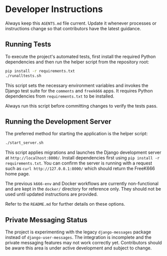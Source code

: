 # Developer Instructions

Always keep this `AGENTS.md` file current. Update it whenever processes or
instructions change so that contributors have the latest guidance.

## Running Tests

To execute the project's automated tests, first install the required Python dependencies and then run the helper script from the repository root:

```bash
pip install -r requirements.txt
./runalltests.sh
```

This script sets the necessary environment variables and invokes the Django test suite for the `comments` and `freek666` apps. It requires Python dependencies from `requirements.txt` to be installed.

Always run this script before committing changes to verify the tests pass.

## Running the Development Server

The preferred method for starting the application is the helper script:

```bash
./start_server.sh
```

This script applies migrations and launches the Django development server at
`http://localhost:8000/`. Install dependencies first using
`pip install -r requirements.txt`. You can confirm the server is running with a
request such as `curl http://127.0.0.1:8000/` which should return the FreeK666
home page.

The previous `k666-env` and Docker workflows are currently non-functional and
are kept in the `docker/` directory for reference only. They should not be used
until updated instructions are provided.

Refer to the `README.md` for further details on these options.

## Private Messaging Status

The project is experimenting with the legacy `django-messages` package instead
of `django-user-messages`. The integration is incomplete and the private
messaging features may not work correctly yet. Contributors should be aware
this area is under active development and subject to change.

